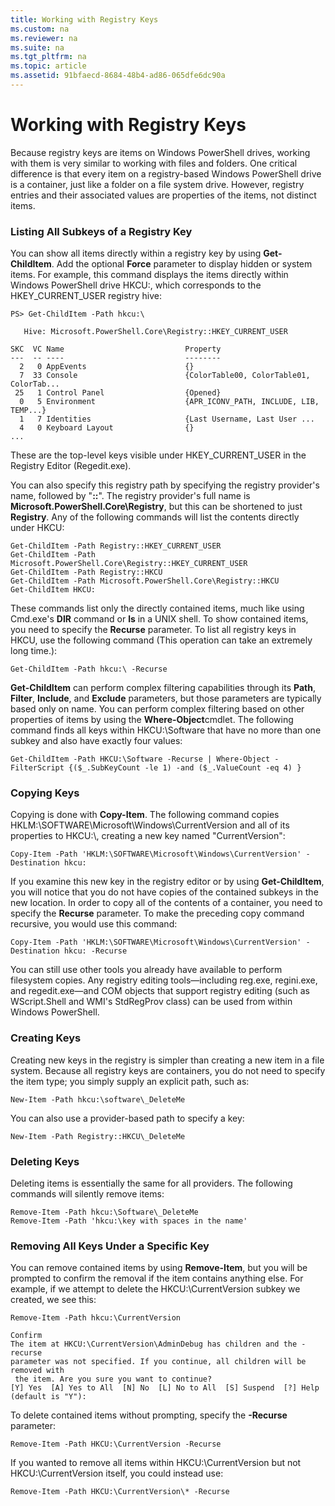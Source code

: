 ```yaml
---
title: Working with Registry Keys
ms.custom: na
ms.reviewer: na
ms.suite: na
ms.tgt_pltfrm: na
ms.topic: article
ms.assetid: 91bfaecd-8684-48b4-ad86-065dfe6dc90a
---
```

# Working with Registry Keys
Because registry keys are items on Windows PowerShell drives, working with them is very similar to working with files and folders. One critical difference is that every item on a registry\-based Windows PowerShell drive is a container, just like a folder on a file system drive. However, registry entries and their associated values are properties of the items, not distinct items.

### Listing All Subkeys of a Registry Key
You can show all items directly within a registry key by using **Get\-ChildItem**. Add the optional **Force** parameter to display hidden or system items. For example, this command displays the items directly within Windows PowerShell drive HKCU:, which corresponds to the HKEY\_CURRENT\_USER registry hive:

```
PS> Get-ChildItem -Path hkcu:\

   Hive: Microsoft.PowerShell.Core\Registry::HKEY_CURRENT_USER

SKC  VC Name                           Property
---  -- ----                           --------
  2   0 AppEvents                      {}
  7  33 Console                        {ColorTable00, ColorTable01, ColorTab...
 25   1 Control Panel                  {Opened}
  0   5 Environment                    {APR_ICONV_PATH, INCLUDE, LIB, TEMP...}
  1   7 Identities                     {Last Username, Last User ...
  4   0 Keyboard Layout                {}
...
```

These are the top\-level keys visible under HKEY\_CURRENT\_USER in the Registry Editor (Regedit.exe).

You can also specify this registry path by specifying the registry provider's name, followed by "**::**". The registry provider's full name is **Microsoft.PowerShell.Core\\Registry**, but this can be shortened to just **Registry**. Any of the following commands will list the contents directly under HKCU:

```
Get-ChildItem -Path Registry::HKEY_CURRENT_USER
Get-ChildItem -Path Microsoft.PowerShell.Core\Registry::HKEY_CURRENT_USER
Get-ChildItem -Path Registry::HKCU
Get-ChildItem -Path Microsoft.PowerShell.Core\Registry::HKCU
Get-ChildItem HKCU:
```

These commands list only the directly contained items, much like using Cmd.exe's **DIR** command or **ls** in a UNIX shell. To show contained items, you need to specify the **Recurse** parameter. To list all registry keys in HKCU, use the following command (This operation can take an extremely long time.):

```
Get-ChildItem -Path hkcu:\ -Recurse
```

**Get\-ChildItem** can perform complex filtering capabilities through its **Path**, **Filter**, **Include**, and **Exclude** parameters, but those parameters are typically based only on name. You can perform complex filtering based on other properties of items by using the **Where\-Object**cmdlet. The following command finds all keys within HKCU:\\Software that have no more than one subkey and also have exactly four values:

```
Get-ChildItem -Path HKCU:\Software -Recurse | Where-Object -FilterScript {($_.SubKeyCount -le 1) -and ($_.ValueCount -eq 4) }
```

### Copying Keys
Copying is done with **Copy\-Item**. The following command copies HKLM:\\SOFTWARE\\Microsoft\\Windows\\CurrentVersion and all of its properties to HKCU:\\, creating a new key named "CurrentVersion":

```
Copy-Item -Path 'HKLM:\SOFTWARE\Microsoft\Windows\CurrentVersion' -Destination hkcu:
```

If you examine this new key in the registry editor or by using **Get\-ChildItem**, you will notice that you do not have copies of the contained subkeys in the new location. In order to copy all of the contents of a container, you need to specify the **Recurse** parameter. To make the preceding copy command recursive, you would use this command:

```
Copy-Item -Path 'HKLM:\SOFTWARE\Microsoft\Windows\CurrentVersion' -Destination hkcu: -Recurse
```

You can still use other tools you already have available to perform filesystem copies. Any registry editing tools—including reg.exe, regini.exe, and regedit.exe—and COM objects that support registry editing (such as WScript.Shell and WMI's StdRegProv class) can be used from within Windows PowerShell.

### Creating Keys
Creating new keys in the registry is simpler than creating a new item in a file system. Because all registry keys are containers, you do not need to specify the item type; you simply supply an explicit path, such as:

```
New-Item -Path hkcu:\software\_DeleteMe
```

You can also use a provider\-based path to specify a key:

```
New-Item -Path Registry::HKCU\_DeleteMe
```

### Deleting Keys
Deleting items is essentially the same for all providers. The following commands will silently remove items:

```
Remove-Item -Path hkcu:\Software\_DeleteMe
Remove-Item -Path 'hkcu:\key with spaces in the name'
```

### Removing All Keys Under a Specific Key
You can remove contained items by using **Remove\-Item**, but you will be prompted to confirm the removal if the item contains anything else. For example, if we attempt to delete the HKCU:\\CurrentVersion subkey we created, we see this:

```
Remove-Item -Path hkcu:\CurrentVersion

Confirm
The item at HKCU:\CurrentVersion\AdminDebug has children and the -recurse
parameter was not specified. If you continue, all children will be removed with
 the item. Are you sure you want to continue?
[Y] Yes  [A] Yes to All  [N] No  [L] No to All  [S] Suspend  [?] Help
(default is "Y"):
```

To delete contained items without prompting, specify the **\-Recurse** parameter:

```
Remove-Item -Path HKCU:\CurrentVersion -Recurse
```

If you wanted to remove all items within HKCU:\\CurrentVersion but not HKCU:\\CurrentVersion itself, you could instead use:

```
Remove-Item -Path HKCU:\CurrentVersion\* -Recurse
```

